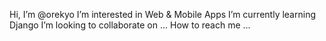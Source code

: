 Hi, I’m @orekyo
I’m interested in Web & Mobile Apps
I’m currently learning Django
I’m looking to collaborate on ...
How to reach me ...

<!---
orekyo/orekyo is a ✨ special ✨ repository because its `README.md` (this file) appears on your GitHub profile.
You can click the Preview link to take a look at your changes.
--->
